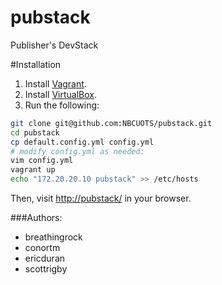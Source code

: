 pubstack
========

Publisher's DevStack

#Installation

1. Install [Vagrant](http://www.vagrantup.com/).
1. Install [VirtualBox](https://www.virtualbox.org/).
1. Run the following:

```bash
git clone git@github.com:NBCUOTS/pubstack.git
cd pubstack
cp default.config.yml config.yml
# modify config.yml as needed:
vim config.yml
vagrant up
echo "172.20.20.10 pubstack" >> /etc/hosts
```

Then, visit [http://pubstack/](http://pubstack/) in your browser.

###Authors:
- breathingrock
- conortm
- ericduran
- scottrigby
